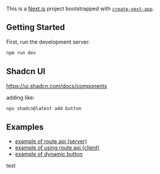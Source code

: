 This is a [Next.js](https://nextjs.org) project bootstrapped with [`create-next-app`](https://nextjs.org/docs/app/api-reference/cli/create-next-app).

## Getting Started

First, run the development server:

```bash
npm run dev
```

## Shadcn UI

https://ui.shadcn.com/docs/components

adding like: 
```bash
npx shadcn@latest add button
```

## Examples

- [example of route api (server)](./src/app/api/test-route/route.ts)
- [example of using route api (client)](./src/app/test-route/page.tsx)
- [example of dynamic button](./src/components/examples/ExampleOfDynamicButton.tsx)

test